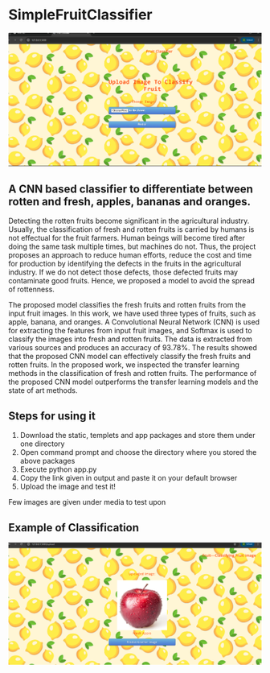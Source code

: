 # SimpleFruitClassifier


<img src="media/Screenshot%202025-06-26%20231558.png">

## A CNN based classifier to differentiate between rotten and fresh, apples, bananas and oranges.

   Detecting the rotten fruits become significant in the agricultural industry. Usually, the classification of fresh and rotten fruits is carried by humans is not effectual for the fruit farmers. Human beings will become tired after doing the same task multiple times, but machines do not. Thus, the project proposes an approach to reduce human efforts, reduce the cost and time for production by identifying the defects in the fruits in the agricultural industry. If we do not detect those defects, those defected fruits may contaminate good fruits. Hence, we proposed a model to avoid the spread of rottenness. 
   
   
   The proposed model classifies the fresh fruits and rotten fruits from the input fruit images. In this work, we have used three types of fruits, such as apple, banana, and oranges. A Convolutional Neural Network (CNN) is used for extracting the features from input fruit images, and Softmax is used to classify the images into fresh and rotten fruits. The data is extracted from various sources and produces an accuracy of 93.78%. The results showed that the proposed CNN model can effectively classify the fresh fruits and rotten fruits. In the proposed work, we inspected the transfer learning methods in the classification of fresh and rotten fruits. The performance of the proposed CNN model outperforms the transfer learning models and the state of art methods.
   
## Steps for using it
1. Download the static, templets and app packages and store them under one directory
2. Open command prompt and choose the directory where you stored the above packages
3. Execute python app.py
4. Copy the link given in output and paste it on your default browser
5. Upload the image and test it!

Few images are given under media to test upon


## Example of Classification 
![fruit-clasifier](media/Screenshot%202025-06-26%20231919.png)

